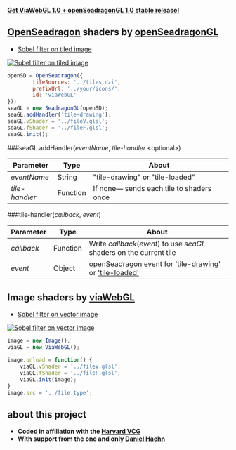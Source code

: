 
[__Get ViaWebGL 1.0 + openSeadragonGL 1.0 stable release!__][13]

## [OpenSeadragon][7] shaders by [openSeadragonGL][6]

* [Sobel filter on tiled image][4]

[![Sobel filter on tiled image][9]][4]

```js
openSD = OpenSeadragon({
        tileSources: '../tiles.dzi',
        prefixUrl: '../your/icons/',
        id: 'viaWebGL'
});
seaGL = new SeadragonGL(openSD);
seaGL.addHandler('tile-drawing');
seaGL.vShader = '../fileV.glsl';
seaGL.fShader = '../fileF.glsl';
seaGL.init();
```

###seaGL.addHandler(_eventName_, _tile-handler_ \<optional\>)

| Parameter        | Type     | About                                    | 
|------------------|----------|------------------------------------------| 
| _eventName_      | String   | "tile-drawing" or "tile-loaded"          | 
| _tile-handler_   | Function | If none— sends each tile to shaders once | 

###tile-handler(_callback_, _event_)

| Parameter  | Type     | About                                                                | 
|------------|----------|----------------------------------------------------------------------| 
| _callback_ | Function | Write _callback_(_event_) to use _seaGL_ shaders on the current tile | 
| _event_    | Object   | openSeadragon event for ['tile-drawing'][11] or ['tile-loaded'][12]  | 
            

## Image shaders by [viaWebGL][5]

* [Sobel filter on vector image][8]

[![Sobel filter on vector image][10]][8] 

```js
image = new Image();
viaGL = new ViaWebGL();

image.onload = function() {
    viaGL.vShader = '../fileV.glsl';
    viaGL.fShader = '../fileF.glsl';
    viaGL.init(image);
}
image.src = '../file.type';
```
## about this project
* __Coded in affiliation with the [Harvard VCG][14]__
* __With support from the one and only [Daniel Haehn][15]__

[1]: https://github.com/thejohnhoffer/viaWebGL
[4]: https://thejohnhoffer.github.io/viaWebGL/demo/dzi/index.html
[8]: https://thejohnhoffer.github.io/viaWebGL/demo/svg/index.html
[5]: tools/viaWebGL.js
[6]: tools/openSeadragonGL.js
[7]: https://openseadragon.github.io
[9]: ../master/images/toggle.png?raw=true
[10]: ../master/images/toggle0.png?raw=true
[11]: https://openseadragon.github.io/docs/OpenSeadragon.Viewer.html#.event:tile-drawing
[12]: https://openseadragon.github.io/docs/OpenSeadragon.Viewer.html#.event:tile-loaded
[13]: https://github.com/thejohnhoffer/viaWebGL/releases/tag/v1.0
[15]: http://vcg.seas.harvard.edu/people/daniel
[14]: http://vcg.seas.harvard.edu

